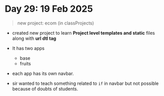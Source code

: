 # Day 29: 19 Feb 2025

> new project: ecom (in classProjects)


- created new project to learn **Project level templates and static** files along with **url dtl tag**
- It has two apps
    - base
    - fruits

- each app has its own navbar.

- sir wanted to teach something related to `if` in navbar but not possible because of doubts of students.